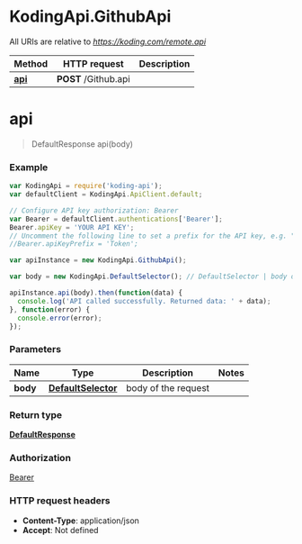 # KodingApi.GithubApi

All URIs are relative to *https://koding.com/remote.api*

Method | HTTP request | Description
------------- | ------------- | -------------
[**api**](GithubApi.md#api) | **POST** /Github.api | 


<a name="api"></a>
# **api**
> DefaultResponse api(body)





### Example
```javascript
var KodingApi = require('koding-api');
var defaultClient = KodingApi.ApiClient.default;

// Configure API key authorization: Bearer
var Bearer = defaultClient.authentications['Bearer'];
Bearer.apiKey = 'YOUR API KEY';
// Uncomment the following line to set a prefix for the API key, e.g. "Token" (defaults to null)
//Bearer.apiKeyPrefix = 'Token';

var apiInstance = new KodingApi.GithubApi();

var body = new KodingApi.DefaultSelector(); // DefaultSelector | body of the request

apiInstance.api(body).then(function(data) {
  console.log('API called successfully. Returned data: ' + data);
}, function(error) {
  console.error(error);
});

```

### Parameters

Name | Type | Description  | Notes
------------- | ------------- | ------------- | -------------
 **body** | [**DefaultSelector**](DefaultSelector.md)| body of the request | 

### Return type

[**DefaultResponse**](DefaultResponse.md)

### Authorization

[Bearer](../README.md#Bearer)

### HTTP request headers

 - **Content-Type**: application/json
 - **Accept**: Not defined

